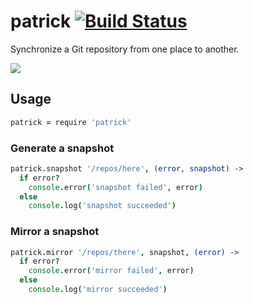# patrick [![Build Status](https://travis-ci.org/atom/patrick.png)](https://travis-ci.org/atom/patrick)

Synchronize a Git repository from one place to another.

![](http://i.qkme.me/3v5agm.jpg)

## Usage

```coffeescript
patrick = require 'patrick'
```

### Generate a snapshot

```coffeescript
patrick.snapshot '/repos/here', (error, snapshot) ->
  if error?
    console.error('snapshot failed', error)
  else
    console.log('snapshot succeeded')
```

### Mirror a snapshot

```coffeescript
patrick.mirror '/repos/there', snapshot, (error) ->
  if error?
    console.error('mirror failed', error)
  else
    console.log('mirror succeeded')
```
